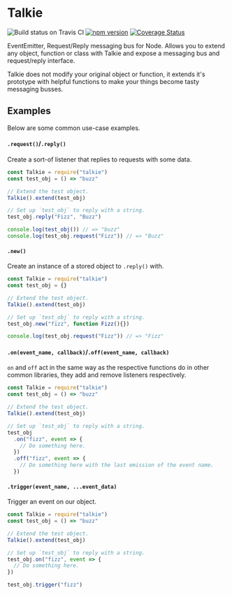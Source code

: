 # Talkie

![Build status on Travis CI](https://travis-ci.org/newworldcode/talkie.svg)
[![npm version](https://badge.fury.io/js/%40newworldcode%2Ftalkie.svg)](http://badge.fury.io/js/%40newworldcode%2Ftalkie)
[![Coverage Status](https://coveralls.io/repos/newworldcode/talkie/badge.svg?branch=master&service=github)](https://coveralls.io/github/newworldcode/talkie?branch=master)

EventEmitter, Request/Reply messaging bus for Node. Allows you to extend any object, function or class with Talkie and expose a messaging bus and request/reply interface.

Talkie does not modify your original object or function, it extends it's prototype with helpful functions to make your things
become tasty messaging busses.

## Examples

Below are some common use-case examples.

#### `.request()`/`.reply()`
Create a sort-of listener that replies to requests with some data.

```js
const Talkie = require("talkie")
const test_obj = () => "buzz"

// Extend the test object.
Talkie().extend(test_obj)

// Set up `test_obj` to reply with a string.
test_obj.reply("Fizz", "Buzz")

console.log(test_obj()) // => "buzz"
console.log(test_obj.request("Fizz")) // => "Buzz"
```

#### `.new()`
Create an instance of a stored object to `.reply()` with.

```js
const Talkie = require("talkie")
const test_obj = {}

// Extend the test object.
Talkie().extend(test_obj)

// Set up `test_obj` to reply with a string.
test_obj.new("fizz", function Fizz(){})

console.log(test_obj.request("Fizz")) // => "Fizz"
```

#### `.on(event_name, callback)`/`.off(event_name, callback)`
`on` and `off` act in the same way as the respective functions do in other common libraries, they add and remove listeners respectively.

```js
const Talkie = require("talkie")
const test_obj = () => "buzz"

// Extend the test object.
Talkie().extend(test_obj)

// Set up `test_obj` to reply with a string.
test_obj
  .on("fizz", event => {
    // Do something here.
  })
  .off("fizz", event => {
    // Do something here with the last emission of the event name.
  })
```

#### `.trigger(event_name, ...event_data)`
Trigger an event on our object.

```js
const Talkie = require("talkie")
const test_obj = () => "buzz"

// Extend the test object.
Talkie().extend(test_obj)

// Set up `test_obj` to reply with a string.
test_obj.on("fizz", event => {
  // Do something here.
})

test_obj.trigger("fizz")
```
